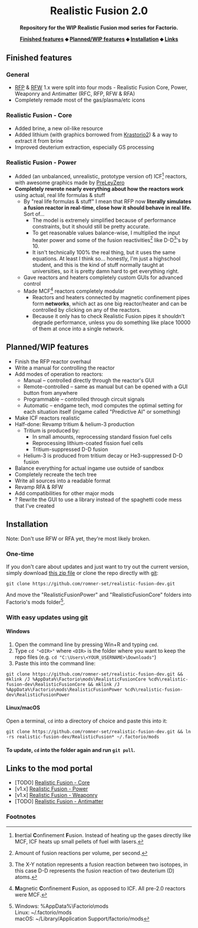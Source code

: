 <h1 align="center">Realistic Fusion 2.0</h1>

<h4 align="center">Repository for the WIP Realistic Fusion mod series for Factorio.
<p align="center">
<a href="#finished-features">Finished features</a> ⬥
<a href="#plannedwip-features">Planned/WIP features</a> ⬥
<a href="#installation">Installation</a> ⬥
<a href="#links-to-the-mod-portal">Links</a>
</p>

## Finished features
### General
- [RFP](https://mods.factorio.com/mod/RealisticFusionPower) & [RFW](https://mods.factorio.com/mod/RealisticFusionWeaponry) 1.x were split into four mods - Realistic Fusion Core, Power, Weaponry and Antimatter (RFC, RFP, RFW & RFA)
- Completely remade most of the gas/plasma/etc icons
### Realistic Fusion - Core
- Added brine, a new oil-like resource
- Added lithium (with graphics borrowed from [Krastorio2](https://mods.factorio.com/mod/Krastorio2)) & a way to extract it from brine
- Improved deuterium extraction, especially GS processing
### Realistic Fusion - Power
- Added (an unbalanced, unrealistic, prototype version of) ICF[^1] reactors, with awesome graphics made by [PreLeyZero](https://mods.factorio.com/user/PreLeyZero)
- **Completely rewrote nearly everything about how the reactors work** using actual, real life formulas & stuff
  - By "real life formulas & stuff" I mean that RFP now **literally simulates a fusion reactor in real-time, close how it should behave in real life.** Sort of...
    - The model is extremely simplified because of performance constraints, but it should still be pretty accurate.
    - To get reasonable values balance-wise, I multiplied the input heater power and some of the fusion reactivities[^2] like D-D[^3]'s by 10.
    - It isn't technically 100% the real thing, but it uses the same equations. At least I think so... honestly, I'm just a highschool student, and this is the kind of stuff normally taught at universities, so it is pretty damn hard to get everything right.
  - Gave reactors and heaters completely custom GUIs for advanced control
  - Made MCF[^4] reactors completely modular
    - Reactors and heaters connected by magnetic confinement pipes form **networks**, which act as one big reactor/heater and can be controlled by clicking on any of the reactors.
    - Because it only has to check Realistic Fusion pipes it shouldn't degrade performance, unless you do something like place 10000 of them at once into a single network.

## Planned/WIP features
- Finish the RFP reactor overhaul
- Write a manual for controlling the reactor
- Add modes of operation to reactors:
  - Manual – controlled directly through the reactor's GUI
  - Remote-controlled – same as manual but can be opened with a GUI button from anywhere
  - Programmable – controlled through circuit signals
  - Automatic – endgame tech, mod computes the optimal setting for each situation itself (ingame called "Predictive AI" or something)
- Make ICF reactors realistic
- Half-done: Revamp tritium & helium-3 production 
  - Tritium is produced by:
    - In small amounts, reprocessing standard fission fuel cells
    - Reprocessing lithium-coated fission fuel cells
    - Tritium-suppressed D-D fusion
  - Helium-3 is produced from tritium decay or He3-suppressed D-D fusion
- Balance everything for actual ingame use outside of sandbox
- Completely recreate the tech tree
- Write all sources into a readable format
- Revamp RFA & RFW
- Add compatibilities for other major mods
- ? Rewrite the GUI to use a library instead of the spaghetti code mess that I've created

## Installation
Note: Don't use RFW or RFA yet, they're most likely broken.
### One-time
If you don't care about updates and just want to try out the current version, simply download [this zip file](https://github.com/romner-set/realistic-fusion-dev/archive/refs/heads/master.zip) or clone the repo directly with [git](https://git-scm.com):  
```
git clone https://github.com/romner-set/realistic-fusion-dev.git
```
And move the "RealisticFusionPower" and "RealisticFusionCore" folders into Factorio's mods folder[^5].

### With easy updates using [git](https://git-scm.com)
#### Windows
1. Open the command line by pressing Win+R and typing `cmd`.
2. Type `cd "<DIR>"` where `<DIR>` is the folder where you want to keep the repo files (e.g. `cd "C:\Users\<YOUR_USERNAME>\Downloads"`)
3. Paste this into the command line:
```
git clone https://github.com/romner-set/realistic-fusion-dev.git && mklink /J %AppData%\Factorio\mods\RealisticFusionCore %cd%\realistic-fusion-dev\RealisticFusionCore && mklink /J %AppData%\Factorio\mods\RealisticFusionPower %cd%\realistic-fusion-dev\RealisticFusionPower
```
#### Linux/macOS
Open a terminal, `cd` into a directory of choice and paste this into it:
```
git clone https://github.com/romner-set/realistic-fusion-dev.git && ln -rs realistic-fusion-dev/RealisticFusion* ~/.factorio/mods
```
#### To update, `cd` into the folder again and run `git pull`.

## Links to the mod portal
- [TODO] [Realistic Fusion - Core](https://mods.factorio.com/mod/RealisticFusionCore)
- [v1.x] [Realistic Fusion - Power](https://mods.factorio.com/mod/RealisticFusionPower)
- [v1.x] [Realistic Fusion - Weaponry](https://mods.factorio.com/mod/RealisticFusionWeaponry)
- [TODO] [Realistic Fusion - Antimatter](https://mods.factorio.com/mod/RealisticFusionAntimatter)

### Footnotes
[^1]: **I**nertial **C**onfinement **F**usion. Instead of heating up the gases directly like MCF[^4], ICF heats up small pellets of fuel with lasers.  
[^2]: Amount of fusion reactions per volume, per second.  
[^3]: The X-Y notation represents a fusion reaction between two isotopes, in this case D-D represents the fusion reaction of two deuterium (D) atoms.  
[^4]: **M**agnetic **C**onfinement **F**usion, as opposed to ICF. All pre-2.0 reactors were MCF.  
[^5]: Windows: %AppData%\Factorio\mods  
Linux: ~/.factorio/mods  
macOS: ~/Library/Application Support/factorio/mods
